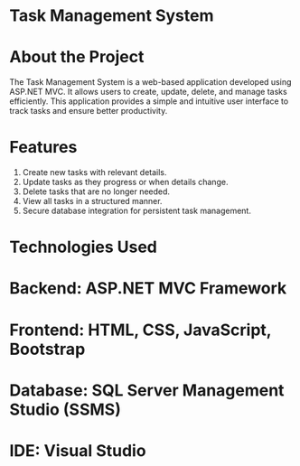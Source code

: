 # Task Management System

# About the Project
The Task Management System is a web-based application developed using ASP.NET MVC. It allows users to create, update, delete, and manage tasks efficiently. This application provides a simple and intuitive user interface to track tasks and ensure better productivity.

# Features
1) Create new tasks with relevant details.
2) Update tasks as they progress or when details change.
3) Delete tasks that are no longer needed.
4) View all tasks in a structured manner.
5) Secure database integration for persistent task management.
   
# Technologies Used
# Backend: ASP.NET MVC Framework
# Frontend: HTML, CSS, JavaScript, Bootstrap
# Database: SQL Server Management Studio (SSMS)
# IDE: Visual Studio
